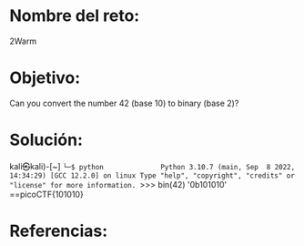 # Nombre del reto:
2Warm

# Objetivo:
Can you convert the number 42 (base 10) to binary (base 2)?
# Solución:
kali㉿kali)-[~]
``└─$ python             
Python 3.10.7 (main, Sep  8 2022, 14:34:29) [GCC 12.2.0] on linux
Type "help", "copyright", "credits" or "license" for more information.
``>>> bin(42)
'0b101010'
==picoCTF{101010}

# Referencias: